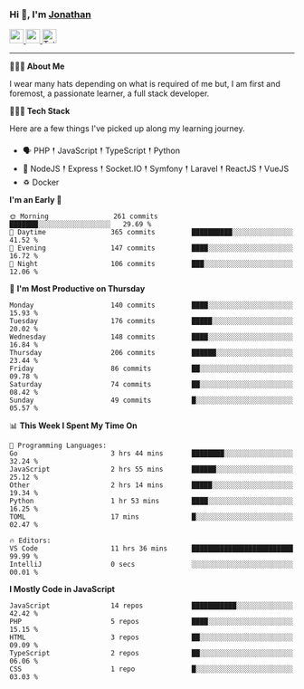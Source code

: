 ### Hi 👋, I'm [Jonathan](https://jonathan-d.ch) 

<p>
  <a href="https://www.linkedin.com/in/jdebetaz">
    <img src="https://img.shields.io/badge/linkedin-%230077B5.svg?&style=for-the-badge&logo=linkedin&logoColor=white" height=25>
  </a>
  <a href="https://www.instagram.com/jdebetaz/">
    <img src="https://img.shields.io/badge/instagram-%23E4405F.svg?&style=for-the-badge&logo=instagram&logoColor=white" height=25>
  </a>
  <a href="https://wakatime.com/@5c95ead1-71ee-4ecc-9a32-6c2b293dd432">
    <img src="https://wakatime.com/badge/user/5c95ead1-71ee-4ecc-9a32-6c2b293dd432.svg?style=for-the-badge" height=25 alt="Total time coded since Aug 23 2019" />
  </a>
</p>

-------

**🙋🏻‍♂️ About Me** 

<p>I wear many hats depending on what is required of me but, I am first and foremost, a passionate learner, a full stack developer.</p>

**👨🏻‍💻 Tech Stack** 

<p>Here are a few things I've picked up along my learning journey.</p>

- 🗣 PHP 𒑰 JavaScript 𒑰 TypeScript 𒑰 Python
- 🎒 NodeJS 𒑰 Express 𒑰 Socket.IO 𒑰 Symfony 𒑰 Laravel 𒑰 ReactJS 𒑰 VueJS
- ♽ Docker

<!--START_SECTION:waka-->
**I'm an Early 🐤** 

```text
🌞 Morning                261 commits         ███████░░░░░░░░░░░░░░░░░░   29.69 % 
🌆 Daytime                365 commits         ██████████░░░░░░░░░░░░░░░   41.52 % 
🌃 Evening                147 commits         ████░░░░░░░░░░░░░░░░░░░░░   16.72 % 
🌙 Night                  106 commits         ███░░░░░░░░░░░░░░░░░░░░░░   12.06 % 
```
📅 **I'm Most Productive on Thursday** 

```text
Monday                   140 commits         ████░░░░░░░░░░░░░░░░░░░░░   15.93 % 
Tuesday                  176 commits         █████░░░░░░░░░░░░░░░░░░░░   20.02 % 
Wednesday                148 commits         ████░░░░░░░░░░░░░░░░░░░░░   16.84 % 
Thursday                 206 commits         ██████░░░░░░░░░░░░░░░░░░░   23.44 % 
Friday                   86 commits          ██░░░░░░░░░░░░░░░░░░░░░░░   09.78 % 
Saturday                 74 commits          ██░░░░░░░░░░░░░░░░░░░░░░░   08.42 % 
Sunday                   49 commits          █░░░░░░░░░░░░░░░░░░░░░░░░   05.57 % 
```


📊 **This Week I Spent My Time On** 

```text
💬 Programming Languages: 
Go                       3 hrs 44 mins       ████████░░░░░░░░░░░░░░░░░   32.24 % 
JavaScript               2 hrs 55 mins       ██████░░░░░░░░░░░░░░░░░░░   25.12 % 
Other                    2 hrs 14 mins       █████░░░░░░░░░░░░░░░░░░░░   19.34 % 
Python                   1 hr 53 mins        ████░░░░░░░░░░░░░░░░░░░░░   16.25 % 
TOML                     17 mins             █░░░░░░░░░░░░░░░░░░░░░░░░   02.47 % 

🔥 Editors: 
VS Code                  11 hrs 36 mins      █████████████████████████   99.99 % 
IntelliJ                 0 secs              ░░░░░░░░░░░░░░░░░░░░░░░░░   00.01 % 
```

**I Mostly Code in JavaScript** 

```text
JavaScript               14 repos            ███████████░░░░░░░░░░░░░░   42.42 % 
PHP                      5 repos             ████░░░░░░░░░░░░░░░░░░░░░   15.15 % 
HTML                     3 repos             ██░░░░░░░░░░░░░░░░░░░░░░░   09.09 % 
TypeScript               2 repos             ██░░░░░░░░░░░░░░░░░░░░░░░   06.06 % 
CSS                      1 repo              █░░░░░░░░░░░░░░░░░░░░░░░░   03.03 % 
```




<!--END_SECTION:waka-->
